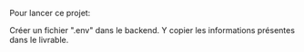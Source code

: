 Pour lancer ce projet:

Créer un fichier ".env" dans le backend.
Y copier les informations présentes dans le livrable.

